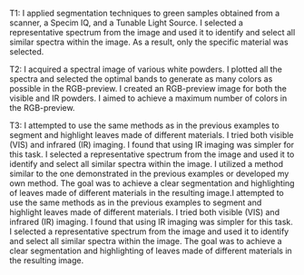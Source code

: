 
T1: I applied segmentation techniques to green samples obtained from a scanner, a Specim IQ, and a Tunable Light Source. I selected a representative spectrum from the image and used it to identify and select all similar spectra within the image. As a result, only the specific material was selected.

T2: I acquired a spectral image of various white powders. I plotted all the spectra and selected the optimal bands to generate as many colors as possible in the RGB-preview. I created an RGB-preview image for both the visible and IR powders. I aimed to achieve a maximum number of colors in the RGB-preview.

T3: I attempted to use the same methods as in the previous examples to segment and highlight leaves made of different materials. I tried both visible (VIS) and infrared (IR) imaging. I found that using IR imaging was simpler for this task. I selected a representative spectrum from the image and used it to identify and select all similar spectra within the image. I utilized a method similar to the one demonstrated in the previous examples or developed my own method. The goal was to achieve a clear segmentation and highlighting of leaves made of different materials in the resulting image.I attempted to use the same methods as in the previous examples to segment and highlight leaves made of different materials. I tried both visible (VIS) and infrared (IR) imaging. I found that using IR imaging was simpler for this task. I selected a representative spectrum from the image and used it to identify and select all similar spectra within the image. The goal was to achieve a clear segmentation and highlighting of leaves made of different materials in the resulting image.
